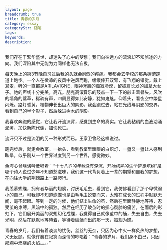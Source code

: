 ```yaml
---
layout: page
breadcrumb: true
title: 青春的岁月
category: essay
categoryStr: 随笔
tags: 
keywords:
description: 
---
```


我们存在于繁华盛世，却迷失了心中的梦想；我们向往远方的流浪却不知旅途的方向。我们深陷其中无能为力同样也无法自拔。

每天晚上的第3节晚自习过后我的头就会剧烈的疼痛。我都会去学校的那条碳渣跑道上跑步。一个人在微凉的夜风中逆风而跑，缓缓伸开双臂，有飞翔的错觉。戴上耳麦，听的一直都是ARILAVIGNE，眼神迷离的孤寂冷漠，留披肩长发的加拿大女子。她的声线十分完美，高亢。朋克高滚音乐的鼓点一下一下的敲击着骨头。风吹的墙角的蒿草，稀疏有声，四周显得如此安静，犹如鬼魅。仰着头，看夜空中繁星闪烁。路灯昏黄，植物伸长出巨大的阴影。我会跑过去，站在光线与阴影的交界，看到自己的半个影子，然后躲进树木的阴影。

我喜欢奔跑的感觉，它让我汗流浃背，感觉到生命的真实。它让我粘稠的血液汹涌澎湃，加快新陈代谢，加快死亡。

流汗只不过是流泪的另一种形式而已。王家卫曾经这样说过。

跑完步后，就走会教室。一抬头，看到教室里耀眼的白炽灯，一盏又一盏让人感到眩晕，似乎刚从一个世界过度到另一个世界，感觉微妙。

金海心曾经浅吟低唱着：“十七八岁的年龄没有深沉，开始成熟的生命梦想缤纷”是哪个诗人说过少年不知道愁滋味，我们这一代背负着上一辈的期望和自我的梦想，在向往大学的荆棘路上一路爬行。

我羡慕蝴蝶，拥有者华丽的翅膀，讨厌毛毛虫，看到它，我仿佛看到了那个卑微弱小的自己。可我却不知道蝴蝶也是由毛毛虫蜕变而来，太难在成长的过程中默默无闻，毫不起眼。等到一定的时候，他们结出生命的茧，然后在里面静静地等待，忍受茧的束缚，黑暗中的孤独。然后在经历了破茧时的撕心裂肺的痛苦，在雨后的彩虹下，它们展开美丽的双翅幻化成蝶，我觉得自己就像茧中的蛹，失去自由，失去光明，然后在默默地等待着，等待着破蛹而出的那一天，振翅为蝶。

青春的岁月，我们有着淡淡的忧伤，丝丝的无奈，只因为心中火一样炙热的梦想，义无反顾。就像许巍在寂寞而深情的哼唱着：“青春的岁月，我们身不由己，只因那胸中燃烧的火焰。。。。”